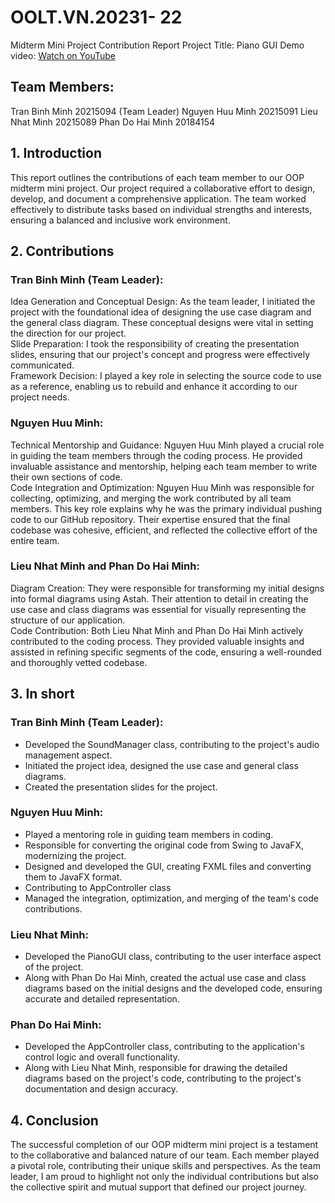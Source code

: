 # OOLT.VN.20231- 22 

Midterm Mini Project Contribution Report
Project Title: Piano GUI
Demo video: [Watch on YouTube](https://www.youtube.com/watch?v=bXXW3usjzew)

## Team Members:

Tran Binh Minh 20215094 (Team Leader)
Nguyen Huu Minh 20215091
Lieu Nhat Minh 20215089
Phan Do Hai Minh 20184154

## 1. Introduction

This report outlines the contributions of each team member to our OOP midterm mini project. Our project required a collaborative effort to design, develop, and document a comprehensive application. The team worked effectively to distribute tasks based on individual strengths and interests, ensuring a balanced and inclusive work environment.

## 2. Contributions

### Tran Binh Minh (Team Leader):

Idea Generation and Conceptual Design: As the team leader, I initiated the project with the foundational idea of designing the use case diagram and the general class diagram. These conceptual designs were vital in setting the direction for our project.<br/>
Slide Preparation: I took the responsibility of creating the presentation slides, ensuring that our project's concept and progress were effectively communicated.<br/>
Framework Decision: I played a key role in selecting the source code to use as a reference, enabling us to rebuild and enhance it according to our project needs.


### Nguyen Huu Minh:

Technical Mentorship and Guidance: Nguyen Huu Minh played a crucial role in guiding the team members through the coding process. He provided invaluable assistance and mentorship, helping each team member to write their own sections of code.<br/>
Code Integration and Optimization: Nguyen Huu Minh was responsible for collecting, optimizing, and merging the work contributed by all team members. This key role explains why he was the primary individual pushing code to our GitHub repository. Their expertise ensured that the final codebase was cohesive, efficient, and reflected the collective effort of the entire team.

### Lieu Nhat Minh and Phan Do Hai Minh:

Diagram Creation: They were responsible for transforming my initial designs into formal diagrams using Astah. Their attention to detail in creating the use case and class diagrams was essential for visually representing the structure of our application.<br/>
Code Contribution: Both Lieu Nhat Minh and Phan Do Hai Minh actively contributed to the coding process. They provided valuable insights and assisted in refining specific segments of the code, ensuring a well-rounded and thoroughly vetted codebase.

## 3. In short

### Tran Binh Minh (Team Leader):

- Developed the SoundManager class, contributing to the project's audio management aspect.<br/>
- Initiated the project idea, designed the use case and general class diagrams.<br/>
- Created the presentation slides for the project.<br/>

### Nguyen Huu Minh:

- Played a mentoring role in guiding team members in coding.<br/>
- Responsible for converting the original code from Swing to JavaFX, modernizing the project.<br/>
- Designed and developed the GUI, creating FXML files and converting them to JavaFX format.<br/>
- Contributing to AppController class<br/>
- Managed the integration, optimization, and merging of the team's code contributions.<br/>

### Lieu Nhat Minh:

-  Developed the PianoGUI class, contributing to the user interface aspect of the project.<br/>
-  Along with Phan Do Hai Minh, created the actual use case and class diagrams based on the initial designs and the developed code, ensuring accurate and detailed representation.

### Phan Do Hai Minh:

-  Developed the AppController class, contributing to the application's control logic and overall functionality.<br/>
-  Along with Lieu Nhat Minh, responsible for drawing the detailed diagrams based on the project's code, contributing to the project's documentation and design accuracy.

## 4. Conclusion

The successful completion of our OOP midterm mini project is a testament to the collaborative and balanced nature of our team. Each member played a pivotal role, contributing their unique skills and perspectives. As the team leader, I am proud to highlight not only the individual contributions but also the collective spirit and mutual support that defined our project journey.



